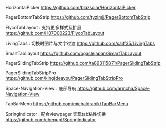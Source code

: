 HorizontalPicker
https://github.com/blazsolar/HorizontalPicker

PagerBottomTabStrip
https://github.com/tyzlmjj/PagerBottomTabStrip

FlycoTabLayout : 支持更多样式及扩展
https://github.com/H07000223/FlycoTabLayout

LivingTabs : 切换时图片与文字过渡
https://github.com/saiff35/LivingTabs

SmartTabLayout
https://github.com/ogaclejapan/SmartTabLayout

PagerSlidingTabStrip
https://github.com/ta893115871/PagerSlidingTabStrip

PagerSlidingTabStripPro
https://github.com/kingideayou/PagerSlidingTabStripPro

Space-Navigation-View : 底部导航
https://github.com/armcha/Space-Navigation-View

TapBarMenu
https://github.com/michaldrabik/TapBarMenu

SpringIndicator : 配合viewpager 实现tab粘性切换
https://github.com/chenupt/SpringIndicator
